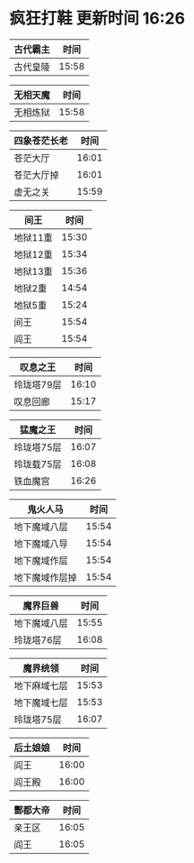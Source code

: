 # 疯狂打鞋 更新时间 16:26

| 古代霸主   | 时间    |
|--------|-------|
| 古代皇陵 | 15:58 |

| 无相天魔   | 时间    |
|--------|-------|
| 无相炼狱 | 15:58 |

| 四象苍茫长老   | 时间    |
|--------|-------|
| 苍茫大厅 | 16:01 |
| 苍茫大厅掉 | 16:01 |
| 虚无之关 | 15:59 |

| 间王   | 时间    |
|--------|-------|
| 地狱11重 | 15:30 |
| 地狱12重 | 15:34 |
| 地狱13重 | 15:36 |
| 地狱2重 | 14:54 |
| 地狱5重 | 15:24 |
| 间王 | 15:54 |
| 阎王 | 15:54 |

| 叹息之王   | 时间    |
|--------|-------|
| 玲珑塔79层 | 16:10 |
| 叹息回廊 | 15:17 |

| 猛魔之王   | 时间    |
|--------|-------|
| 玲珑塔75层 | 16:07 |
| 玲珑载75层 | 16:08 |
| 铁血魔宫 | 16:26 |

| 鬼火人马   | 时间    |
|--------|-------|
| 地下魔域八层 | 15:54 |
| 地下魔域八导 | 15:54 |
| 地下魔域作层 | 15:54 |
| 地下魔域作层掉 | 15:54 |

| 魔界巨兽   | 时间    |
|--------|-------|
| 地下魔域八层 | 15:55 |
| 玲珑塔76层 | 16:08 |

| 魔界统领   | 时间    |
|--------|-------|
| 地下麻域七层 | 15:53 |
| 地下魔域七层 | 15:53 |
| 玲珑塔75层 | 16:07 |

| 后土娘娘   | 时间    |
|--------|-------|
| 阎王 | 16:00 |
| 阎王殿 | 16:00 |

| 酆都大帝   | 时间    |
|--------|-------|
| 亲王区 | 16:05 |
| 阎王 | 16:05 |